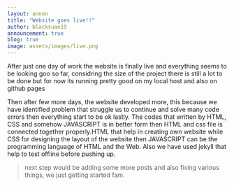 ```yaml
---
layout: annon
title: "Website goes live!!"
author: blacksuan19
announcement: true
blog: true
image: assets/images/live.png
---
```


After just one day of work the website is finally live and everything seems to be looking goo so far, considring the size of the project there is still a lot to be done but for now its running pretty good on my local host and also on github pages

Then after few more  days, the website developed more, this because we have identified problem that struggle us to continue and solve many code errors then everything start to be ok lastly. The codes that written  by HTML, CSS and somehow JAVASCRIPT is in better form then HTML and css file is connected together properly.HTML that help in creating own website while CSS for designing the layout of the website then JAVASCRIPT can be the programming language of HTML and the Web. Also we have used jekyll that help to test offline before pushing up.

> next step would be adding some more posts and also fixing various things, we just getting started fam.
